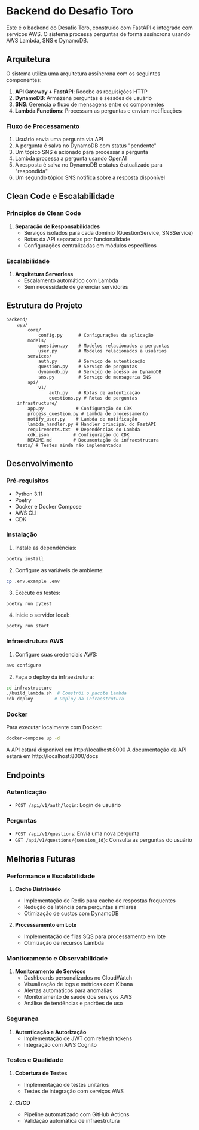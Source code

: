 # Backend do Desafio Toro

Este é o backend do Desafio Toro, construído com FastAPI e integrado com serviços AWS. O sistema processa perguntas de forma assíncrona usando AWS Lambda, SNS e DynamoDB.

## Arquitetura

O sistema utiliza uma arquitetura assíncrona com os seguintes componentes:

1. **API Gateway + FastAPI**: Recebe as requisições HTTP
2. **DynamoDB**: Armazena perguntas e sessões de usuário
3. **SNS**: Gerencia o fluxo de mensagens entre os componentes
4. **Lambda Functions**: Processam as perguntas e enviam notificações

### Fluxo de Processamento

1. Usuário envia uma pergunta via API
2. A pergunta é salva no DynamoDB com status "pendente"
3. Um tópico SNS é acionado para processar a pergunta
4. Lambda processa a pergunta usando OpenAI
5. A resposta é salva no DynamoDB e status é atualizado para "respondida"
6. Um segundo tópico SNS notifica sobre a resposta disponível

## Clean Code e Escalabilidade

### Princípios de Clean Code

1. **Separação de Responsabilidades**
   - Serviços isolados para cada domínio (QuestionService, SNSService)
   - Rotas da API separadas por funcionalidade
   - Configurações centralizadas em módulos específicos



### Escalabilidade

1. **Arquitetura Serverless**
   - Escalamento automático com Lambda
   - Sem necessidade de gerenciar servidores



## Estrutura do Projeto

```
backend/
    app/
        core/
            config.py      # Configurações da aplicação
        models/
            question.py    # Modelos relacionados a perguntas
            user.py        # Modelos relacionados a usuários
        services/
            auth.py        # Serviço de autenticação
            question.py    # Serviço de perguntas
            dynamodb.py    # Serviço de acesso ao DynamoDB
            sns.py         # Serviço de mensageria SNS
        api/
            v1/
                auth.py    # Rotas de autenticação
                questions.py # Rotas de perguntas
    infrastructure/
        app.py            # Configuração do CDK
        process_question.py # Lambda de processamento
        notify_user.py    # Lambda de notificação
        lambda_handler.py # Handler principal do FastAPI
        requirements.txt  # Dependências do Lambda
        cdk.json         # Configuração do CDK
        README.md        # Documentação da infraestrutura
    tests/ # Testes ainda não implementados
```

## Desenvolvimento

### Pré-requisitos
- Python 3.11
- Poetry
- Docker e Docker Compose 
- AWS CLI
- CDK

### Instalação

1. Instale as dependências:
```bash
poetry install
```

2. Configure as variáveis de ambiente:
```bash
cp .env.example .env
```

3. Execute os testes:
```bash
poetry run pytest
```

4. Inicie o servidor local:
```bash
poetry run start
```

### Infraestrutura AWS

1. Configure suas credenciais AWS:
```bash
aws configure
```

2. Faça o deploy da infraestrutura:
```bash
cd infrastructure
./build_lambda.sh  # Constrói o pacote Lambda
cdk deploy        # Deploy da infraestrutura
```

### Docker

Para executar localmente com Docker:

```bash
docker-compose up -d
``` 

A API estará disponível em http://localhost:8000
A documentação da API estará em http://localhost:8000/docs

## Endpoints

### Autenticação
- `POST /api/v1/auth/login`: Login de usuário

### Perguntas
- `POST /api/v1/questions`: Envia uma nova pergunta
- `GET /api/v1/questions/{session_id}`: Consulta as perguntas do usuário

## Melhorias Futuras

### Performance e Escalabilidade
1. **Cache Distribuído**
   - Implementação de Redis para cache de respostas frequentes
   - Redução de latência para perguntas similares
   - Otimização de custos com DynamoDB

2. **Processamento em Lote**
   - Implementação de filas SQS para processamento em lote
   - Otimização de recursos Lambda

### Monitoramento e Observabilidade
1. **Monitoramento de Serviços**
   - Dashboards personalizados no CloudWatch
   - Visualização de logs e métricas com Kibana
   - Alertas automáticos para anomalias
   - Monitoramento de saúde dos serviços AWS
   - Análise de tendências e padrões de uso

### Segurança
1. **Autenticação e Autorização**
   - Implementação de JWT com refresh tokens
   - Integração com AWS Cognito


### Testes e Qualidade
1. **Cobertura de Testes**
   - Implementação de testes unitários
   - Testes de integração com serviços AWS

2. **CI/CD**
   - Pipeline automatizado com GitHub Actions
   - Validação automática de infraestrutura






